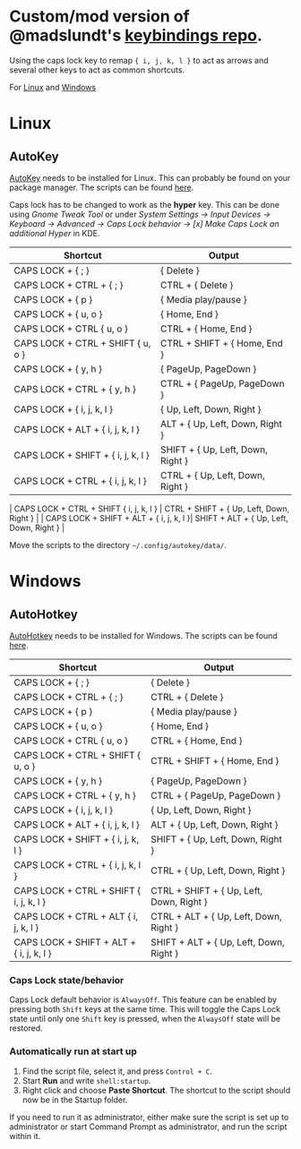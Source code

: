 # Custom/mod version of @madslundt's [keybindings repo](https://github.com/madslundt/keybindings).

Using the caps lock key to remap `{ i, j, k, l }`  to act as arrows and several other keys to act as common shortcuts.

For [Linux](#linux) and [Windows](#windows)

# Linux
## AutoKey
[AutoKey](https://github.com/autokey/autokey) needs to be installed for Linux. This can probably be found on your package manager. The scripts can be found [here](linux/autokey).

Caps lock has to be changed to work as the **hyper** key. This can be done using *Gnome Tweak Tool* or under *System Settings -> Input Devices -> Keyboard -> Advanced -> Caps Lock behavior -> [x] Make Caps Lock an additional Hyper* in KDE.

| Shortcut                                | Output                           |
| --------------------------------------- | -------------------------------- |
| CAPS LOCK + { ; }							  		  	| { Delete }						           |
| CAPS LOCK + CTRL + { ; }								| CTRL + { Delete }						     |
| CAPS LOCK + { p }									   		| { Media play/pause }				     |
| CAPS LOCK + { u, o }              			| { Home, End }            				 |
| CAPS LOCK + CTRL { u, o }        				| CTRL + { Home, End }             |
| CAPS LOCK + CTRL + SHIFT { u, o }       | CTRL + SHIFT + { Home, End }     |
| CAPS LOCK + { y, h }									  | { PageUp, PageDown }						 |
| CAPS LOCK + CTRL + { y, h }							| CTRL + { PageUp, PageDown }	     |
| CAPS LOCK + { i, j, k, l }        			| { Up, Left, Down, Right }				 |
| CAPS LOCK + ALT + { i, j, k, l }        | ALT + { Up, Left, Down, Right }  |
| CAPS LOCK + SHIFT + { i, j, k, l }      | SHIFT + { Up, Left, Down, Right }|
| CAPS LOCK + CTRL + { i, j, k, l }				| CTRL + { Up, Left, Down, Right } |
<!-- To do -->
<!-- | CAPS LOCK + CTRL + ALT { i, j, k, l }   | CTRL + ALT + { Up, Left, Down, Right } | -->
| CAPS LOCK + CTRL + SHIFT { i, j, k, l } | CTRL + SHIFT + { Up, Left, Down, Right } |
| CAPS LOCK + SHIFT + ALT + { i, j, k, l }| SHIFT + ALT + { Up, Left, Down, Right }  |

Move the scripts to the directory `~/.config/autokey/data/`.


# Windows

## AutoHotkey
[AutoHotkey](https://autohotkey.com) needs to be installed for Windows. The scripts can be found [here](windows/autohotkey).

| Shortcut                                | Output                           |
| --------------------------------------- | -------------------------------- |
| CAPS LOCK + { ; }							  		  	| { Delete }						           |
| CAPS LOCK + CTRL + { ; }								| CTRL + { Delete }						     |
| CAPS LOCK + { p }												| { Media play/pause }				     |
| CAPS LOCK + { u, o }              			| { Home, End }            				 |
| CAPS LOCK + CTRL { u, o }        				| CTRL + { Home, End }             |
| CAPS LOCK + CTRL + SHIFT { u, o }       | CTRL + SHIFT + { Home, End } |
| CAPS LOCK + { y, h }									  | { PageUp, PageDown }						 |
| CAPS LOCK + CTRL + { y, h }							| CTRL + { PageUp, PageDown }	     |
| CAPS LOCK + { i, j, k, l }        			| { Up, Left, Down, Right }				 |
| CAPS LOCK + ALT + { i, j, k, l }        | ALT + { Up, Left, Down, Right }  |
| CAPS LOCK + SHIFT + { i, j, k, l }      | SHIFT + { Up, Left, Down, Right }|
| CAPS LOCK + CTRL + { i, j, k, l }				| CTRL + { Up, Left, Down, Right } |
| CAPS LOCK + CTRL + SHIFT { i, j, k, l } | CTRL + SHIFT + { Up, Left, Down, Right } |
| CAPS LOCK + CTRL + ALT { i, j, k, l }   | CTRL + ALT + { Up, Left, Down, Right } |
| CAPS LOCK + SHIFT + ALT + { i, j, k, l }| SHIFT + ALT + { Up, Left, Down, Right }  |

### Caps Lock state/behavior
Caps Lock default behavior is `AlwaysOff`. This feature can be enabled by pressing both `Shift` keys at the same time. This will toggle the Caps Lock state until only one `Shift` key is pressed, when the `AlwaysOff` state will be restored.


### Automatically run at start up
 1. Find the script file, select it, and press `Control + C`.
 2. Start **Run** and write `shell:startup`.
 3. Right click and choose **Paste Shortcut**. The shortcut to the script should now be in the Startup folder.

 If you need to run it as administrator, either make sure the script is set up to administrator or start Command Prompt as administrator, and run the script within it.
